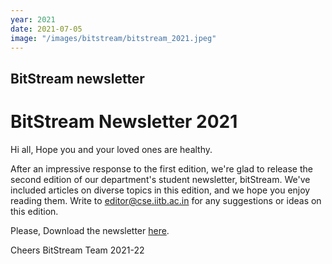 ```yaml
---
year: 2021
date: 2021-07-05
image: "/images/bitstream/bitstream_2021.jpeg"
---
```


## BitStream newsletter

# BitStream Newsletter 2021

Hi all,
Hope you and your loved ones are healthy.

After an impressive response to the first edition, we're glad to release the second edition of our department's student newsletter, bitStream. We've included articles on diverse topics in this edition, and we hope you enjoy reading them. Write to editor@cse.iitb.ac.in for any suggestions or ideas on this edition.

Please, Download the newsletter [here](/docs/bitstream-digital-21.pdf).

Cheers
BitStream Team 2021-22